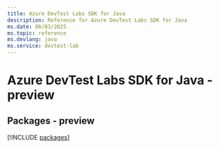 ```yaml
---
title: Azure DevTest Labs SDK for Java
description: Reference for Azure DevTest Labs SDK for Java
ms.date: 06/03/2025
ms.topic: reference
ms.devlang: java
ms.service: devtest-lab
---
```

# Azure DevTest Labs SDK for Java - preview
## Packages - preview
[!INCLUDE [packages](devtest-labs-index.md)]